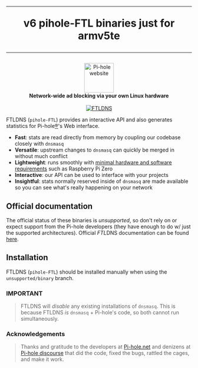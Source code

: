 <h1 align="center">

_______________________________________________________________________
 v6 pihole-FTL binaries just for armv5te
_______________________________________________________________________
</h1>
<p align="center">
  <a href="https://pi-hole.net">
    <picture>
      <source media="(prefers-color-scheme: dark)" srcset="https://pi-hole.github.io/graphics/Vortex/Vortex_Vertical_wordmark_darkmode.png">
      <source media="(prefers-color-scheme: light)" srcset="https://pi-hole.github.io/graphics/Vortex/Vortex_Vertical_wordmark_lightmode.png">
      <img src="https://pi-hole.github.io/graphics/Vortex/Vortex_Vertical_wordmark_lightmode.png" width="80" alt="Pi-hole website">
    </picture>
  </a>
  <br/>
  <b>Network-wide ad blocking via your own Linux hardware</b><br/><br/>
  <a href="https://pi-hole.net">
    <picture>
      <source media="(prefers-color-scheme: dark)" srcset="https://pi-hole.github.io/graphics/FTLDNS/FTLDNS_darkmode.png">
      <source media="(prefers-color-scheme: light)" srcset="https://pi-hole.github.io/graphics/FTLDNS/FTLDNS.png">
      <img src="https://pi-hole.github.io/graphics/FTLDNS/FTLDNS.png" alt="FTLDNS">
    </picture>
  </a>
  <br/>
</p>

FTLDNS (`pihole-FTL`) provides an interactive API and also generates statistics for Pi-hole[®](https://pi-hole.net/trademark-rules-and-brand-guidelines/)'s Web interface.

- **Fast**: stats are read directly from memory by coupling our codebase closely with `dnsmasq`
- **Versatile**: upstream changes to `dnsmasq` can quickly be merged in without much conflict
- **Lightweight**: runs smoothly with [minimal hardware and software requirements](https://discourse.pi-hole.net/t/hardware-software-requirements/273) such as Raspberry Pi Zero
- **Interactive**: our API can be used to interface with your projects
- **Insightful**: stats normally reserved inside of `dnsmasq` are made available so you can see what's really happening on your network

## Official documentation

The official status of these binaries is _unsupported_, so don't rely on or expect support from the Pi-hole developers (they have enough to do w/ just the supported architectures).  Official *FTL*DNS documentation can be found [here](https://docs.pi-hole.net/ftldns/).

## Installation

FTLDNS (`pihole-FTL`) should be installed manually when using the `unsupported/binary` branch.

### IMPORTANT

>FTLDNS will *disable* any existing installations of `dnsmasq`.  This is because FTLDNS *is* `dnsmasq` + Pi-hole's code, so both cannot run simultaneously.

### Acknowledgements
>Thanks and gratitude to the developers at [Pi-hole.net](https://pi-hole.net) and denizens at [Pi-hole discourse](https://discourse.pi-hole.net/) that did the code, fixed the bugs, rattled the cages, and make it work.
